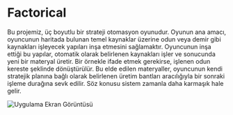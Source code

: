 # Factorical

Bu projemiz, üç boyutlu bir strateji otomasyon oyunudur. Oyunun ana amacı, oyuncunun haritada bulunan temel kaynaklar üzerine     odun veya demir gibi kaynakları işleyecek yapıları inşa
etmesini sağlamaktır. Oyuncunun inşa ettiği bu yapılar, otomatik olarak belirlenen kaynakları işler ve sonucunda yeni bir materyal üretir. Bir örnekle ifade etmek gerekirse, işlenen odun
kereste şeklinde dönüştürülür. Bu elde edilen materyaller, oyuncunun kendi stratejik planına bağlı olarak belirlenen üretim
bantları aracılığıyla bir sonraki işleme durağına sevk edilir. Söz konusu sistem zamanla daha karmaşık hale gelir.

![Uygulama Ekran Görüntüsü](https://imgur.com/je4R37L)


